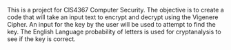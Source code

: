 This is a project for CIS4367 Computer Security. The objective is to create a code that will take an input text to encrypt and decrypt using the Vigenere Cipher. An input for the key by the user will be used to attempt to find the key. The English Language probability of letters is used for cryptanalysis to see if the key is correct.

